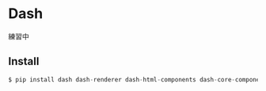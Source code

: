 # Dash 

練習中

## Install 

```python
$ pip install dash dash-renderer dash-html-components dash-core-components plotly
```

